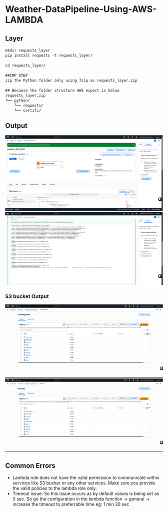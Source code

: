 # Weather-DataPipeline-Using-AWS-LAMBDA

## Layer
```
mkdir requests_layer
pip install requests -t requests_layer/

cd requests_layer/

##IMP STEP
zip the Python folder only using 7zip as requests_layer.zip

## Because the folder structure AWS expect is below
requests_layer.zip
└── python/
    └── requests/
    └── certifi/

```
## Output 
![Output](1.png)
![Output2](2.png)

### S3 bucket Output
![](3.png)
![](4.png)

## Common Errors
- Lambda role does not have the valid permission to communicate within services like S3 bucker or any other services. Make sure you provide the valid policies to the lambda role only.
- Timeout issue: So this issue occurs as by default values is being set as 3 sec. So go the configuration in the lambda function -> general -> increase the timeout to preferrable time eg: 1 min 30 sec
